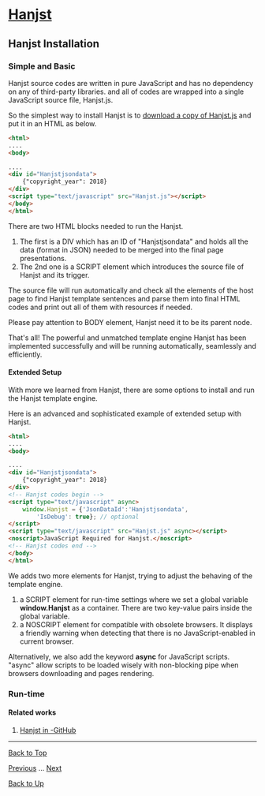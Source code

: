 # [Hanjst](/hanst/index)
## Hanjst Installation
### Simple and Basic

Hanjst source codes are written in pure JavaScript and has no dependency on any of third-party libraries. and all of codes are wrapped into a single JavaScript source file, Hanjst.js.

So the simplest way to install Hanjst is to [download a copy of Hanjst.js](https://github.com/wadelau/Hanjst) and put it in an HTML as below.

```html
<html>
....
<body>

....
<div id="Hanjstjsondata">
	{"copyright_year": 2018}
</div>
<script type="text/javascript" src="Hanjst.js"></script>
</body>
</html>
```
There are two HTML blocks needed to run the Hanjst. 
1. The first is a DIV which has an ID of "Hanjstjsondata" and holds all the data (format in JSON) needed to be merged into the final page presentations.
2. The 2nd one is a SCRIPT element which introduces the source file of Hanjst and its trigger.

The source file will run automatically and check all the elements of the host page to find Hanjst template sentences and parse them into final HTML codes and print out all of them with resources if needed.

Please pay attention to BODY element, Hanjst need it to be its parent node.

That's all!
The powerful and unmatched template engine Hanjst has been implemented successfully and will be running automatically, seamlessly and efficiently. 

#### Extended Setup
With more we learned from Hanjst, there are some options to install and run the Hanjst template engine.

Here is an advanced and sophisticated example of extended setup with Hanjst.
```html
<html>
....
<body>

....
<div id="Hanjstjsondata">
	{"copyright_year": 2018}
</div>
<!-- Hanjst codes begin -->
<script type="text/javascript" async>
    window.Hanjst = {'JsonDataId':'Hanjstjsondata', 
	    'IsDebug': true}; // optional
</script>
<script type="text/javascript" src="Hanjst.js" async></script>
<noscript>JavaScript Required for Hanjst.</noscript>
<!-- Hanjst codes end -->
</body> 
</html>
```
We adds two more elements for Hanjst, trying to adjust the behaving of the template engine.  
1. a SCRIPT element for run-time settings where we set a global variable **window.Hanjst** as a container. There are two key-value pairs inside the global variable. 
2. a NOSCRIPT element for compatible with obsolete browsers. It displays a friendly warning when detecting that there is no JavaScript-enabled in current browser.

Alternatively, we also add the keyword  **async** for JavaScript scripts.  "async" allow scripts to be loaded wisely with non-blocking pipe when browsers downloading and pages rendering. 


### Run-time

#### Related works
1. [Hanjst in -GitHub]([https://github.com/wadelau/Hanjst](https://github.com/wadelau/Hanjst))


----
[Back to Top](/hanjst/hanjst-install)

[Previous](./what-is-hanjst) ... [Next](./)

[Back to Up](/hanjst/index)

<!--stackedit_data:
eyJoaXN0b3J5IjpbMTk4MTI1NzI1OCwxNTYwMjIzNTgzLDE4Mj
gyODg4OTddfQ==
-->